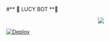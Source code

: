 #** 🤍 LUCY BOT **🤍

 <p align="center">
  <img src="https://telegra.ph/file/94d4c528ae0770ea2c8fd.jpg">
</p>


[![Deploy](https://www.herokucdn.com/deploy/button.svg)](https://heroku.com/deploy?template=https://github.com/Blazeboy87578/BLAZEMANAGEMENTROBOT) 


